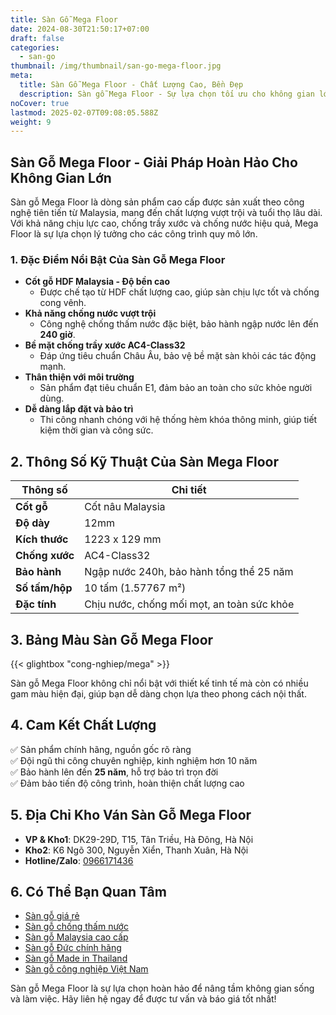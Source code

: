 ```yaml
---
title: Sàn Gỗ Mega Floor
date: 2024-08-30T21:50:17+07:00
draft: false
categories:
  - san-go
thumbnail: /img/thumbnail/san-go-mega-floor.jpg
meta:
  title: Sàn Gỗ Mega Floor - Chất Lượng Cao, Bền Đẹp
  description: Sàn gỗ Mega Floor - Sự lựa chọn tối ưu cho không gian lớn. Chống trầy xước, chịu lực cao và độ bền vượt trội. Lý tưởng cho công trình sang trọng.
noCover: true
lastmod: 2025-02-07T09:08:05.588Z
weight: 9
---
```


## Sàn Gỗ Mega Floor - Giải Pháp Hoàn Hảo Cho Không Gian Lớn

Sàn gỗ Mega Floor là dòng sản phẩm cao cấp được sản xuất theo công nghệ tiên tiến từ Malaysia, mang đến chất lượng vượt trội và tuổi thọ lâu dài. Với khả năng chịu lực cao, chống trầy xước và chống nước hiệu quả, Mega Floor là sự lựa chọn lý tưởng cho các công trình quy mô lớn.

### **1. Đặc Điểm Nổi Bật Của Sàn Gỗ Mega Floor**

- **Cốt gỗ HDF Malaysia - Độ bền cao**
  - Được chế tạo từ HDF chất lượng cao, giúp sàn chịu lực tốt và chống cong vênh.
- **Khả năng chống nước vượt trội**
  - Công nghệ chống thấm nước đặc biệt, bảo hành ngập nước lên đến **240 giờ**.
- **Bề mặt chống trầy xước AC4-Class32**
  - Đáp ứng tiêu chuẩn Châu Âu, bảo vệ bề mặt sàn khỏi các tác động mạnh.
- **Thân thiện với môi trường**
  - Sản phẩm đạt tiêu chuẩn E1, đảm bảo an toàn cho sức khỏe người dùng.
- **Dễ dàng lắp đặt và bảo trì**
  - Thi công nhanh chóng với hệ thống hèm khóa thông minh, giúp tiết kiệm thời gian và công sức.

## **2. Thông Số Kỹ Thuật Của Sàn Mega Floor**

| Thông số       | Chi tiết                                      |
|---------------|---------------------------------------------|
| **Cốt gỗ**   | Cốt nâu Malaysia                            |
| **Độ dày**   | 12mm                                        |
| **Kích thước** | 1223 x 129 mm                              |
| **Chống xước** | AC4-Class32                                |
| **Bảo hành**  | Ngập nước 240h, bảo hành tổng thể 25 năm  |
| **Số tấm/hộp** | 10 tấm (1.57767 m²)                       |
| **Đặc tính**  | Chịu nước, chống mối mọt, an toàn sức khỏe |

## **3. Bảng Màu Sàn Gỗ Mega Floor**

{{< glightbox "cong-nghiep/mega" >}}

Sàn gỗ Mega Floor không chỉ nổi bật với thiết kế tinh tế mà còn có nhiều gam màu hiện đại, giúp bạn dễ dàng chọn lựa theo phong cách nội thất.

## **4. Cam Kết Chất Lượng**

✅ Sản phẩm chính hãng, nguồn gốc rõ ràng  
✅ Đội ngũ thi công chuyên nghiệp, kinh nghiệm hơn 10 năm  
✅ Bảo hành lên đến **25 năm**, hỗ trợ bảo trì trọn đời  
✅ Đảm bảo tiến độ công trình, hoàn thiện chất lượng cao  

## **5. Địa Chỉ Kho Ván Sàn Gỗ Mega Floor**

- **VP & Kho1**: DK29-29D, T15, Tân Triều, Hà Đông, Hà Nội  
- **Kho2**: K6 Ngõ 300, Nguyễn Xiển, Thanh Xuân, Hà Nội  
- **Hotline/Zalo**: [0966171436](tel:0966171436)  

## **6. Có Thể Bạn Quan Tâm**

- [Sàn gỗ giá rẻ](/san-go-cong-nghiep/san-go-gia-re/)  
- [Sàn gỗ chống thấm nước](/san-go-cong-nghiep/san-go-chiu-nuoc/)  
- [Sàn gỗ Malaysia cao cấp](/san-go-cong-nghiep/kho-san-go-malaysia/)  
- [Sàn gỗ Đức chính hãng](/san-go-cong-nghiep/san-go-duc-nhap-khau/)  
- [Sàn gỗ Made in Thailand](/san-go-cong-nghiep/san-go-thai-lan/)  
- [Sàn gỗ công nghiệp Việt Nam](/san-go-cong-nghiep/san-go-viet-nam/)  

Sàn gỗ Mega Floor là sự lựa chọn hoàn hảo để nâng tầm không gian sống và làm việc. Hãy liên hệ ngay để được tư vấn và báo giá tốt nhất!
